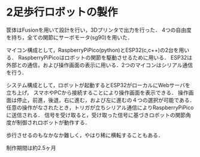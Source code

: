 # 2足歩行ロボットの製作


筐体はFusionを用いて設計を行い，3Dプリンタで出力を行った．
4つの自由度を持ち，全ての関節にサーボモータ(sg90)を用いた．

マイコン構成として，RaspberryPiPico(python)とESP32(c,c++)の2台を用いる．
RaspberryPiPicoはロボットの関節を駆動させるために用いる．
ESP32は外部との通信，および操作画面の表示に用いる．2つのマイコンはシリアル通信を行う．

システム構成として，ロボットが起動するとESP32がローカルにWebサーバを立ち上げ，
スマホやPCから接続することにより操作画面を表示できる．
操作画面は停止，前進，後退，右に進む，および左に進むの４つの選択が可能である．
任意の操作がなされたとき，トリガが立ちシリアル通信によりRaspberryPiPicoに送信される．
信号を受け取ると，受け取った信号に基づきロボットの関節角度が制御されロボットが動作する．

歩行させるのもなかなか難しく，やはり稀に横転することもある．

制作期間は約2.5ヶ月
